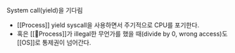System call(yield)을 기다림
- [[Process]] yield syscall을 사용하면서 주기적으로 CPU를 포기한다.
- 혹은 [[Process]]가 illegal한 무언가를 했을 때(divide by 0, wrong access)도 [[OS]]로 통제권이 넘어간다.